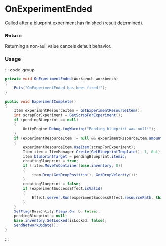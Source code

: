 # OnExperimentEnded
<Badge type="info" text="Player"/>[<Badge type="danger" text="Carbon Compatible"/>](https://github.com/CarbonCommunity/Carbon)[<Badge type="warning" text="Oxide Compatible"/>](https://github.com/OxideMod/Oxide.Rust)
Called after a blueprint experiment has finished (result determined).

### Return
Returning a non-null value cancels default behavior.

### Usage
::: code-group
```csharp [Example]
private void OnExperimentEnded(Workbench workbench)
{
	Puts("OnExperimentEnded has been fired!");
}
```
```csharp [Source — Assembly-CSharp @ Workbench]
public void ExperimentComplete()
{
	Item experimentResourceItem = GetExperimentResourceItem();
	int scrapForExperiment = GetScrapForExperiment();
	if (pendingBlueprint == null)
	{
		UnityEngine.Debug.LogWarning("Pending blueprint was null!");
	}
	if (experimentResourceItem != null && experimentResourceItem.amount >= scrapForExperiment && pendingBlueprint != null)
	{
		experimentResourceItem.UseItem(scrapForExperiment);
		Item item = ItemManager.Create(GetBlueprintTemplate(), 1, 0uL);
		item.blueprintTarget = pendingBlueprint.itemid;
		creatingBlueprint = true;
		if (!item.MoveToContainer(base.inventory, 0))
		{
			item.Drop(GetDropPosition(), GetDropVelocity());
		}
		creatingBlueprint = false;
		if (experimentSuccessEffect.isValid)
		{
			Effect.server.Run(experimentSuccessEffect.resourcePath, this, 0u, UnityEngine.Vector3.zero, UnityEngine.Vector3.zero);
		}
	}
	SetFlag(BaseEntity.Flags.On, b: false);
	pendingBlueprint = null;
	base.inventory.SetLocked(isLocked: false);
	SendNetworkUpdate();
}

```
:::

